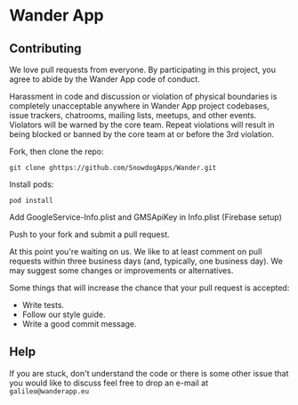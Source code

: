 # Wander App

## Contributing

We love pull requests from everyone. By participating in this project, you
agree to abide by the Wander App code of conduct.

Harassment in code and discussion or violation of physical boundaries is completely unacceptable anywhere in Wander App project codebases, issue trackers, chatrooms, mailing lists, meetups, and other events. Violators will be warned by the core team. Repeat violations will result in being blocked or banned by the core team at or before the 3rd violation.

Fork, then clone the repo:

    git clone ghttps://github.com/SnowdogApps/Wander.git

Install pods:

    pod install

Add GoogleService-Info.plist and GMSApiKey in Info.plist (Firebase setup)


Push to your fork and submit a pull request.

At this point you're waiting on us. We like to at least comment on pull requests
within three business days (and, typically, one business day). We may suggest
some changes or improvements or alternatives.

Some things that will increase the chance that your pull request is accepted:

* Write tests.
* Follow our style guide.
* Write a good commit message.


## Help

If you are stuck, don't understand the code or there is some other issue that you would like to discuss feel free to drop an e-mail at
`galileo@wanderapp.eu`
